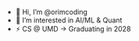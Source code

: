 - 👋 Hi, I’m @orimcoding
- 👀 I’m interested in AI/ML & Quant
- ⚡ CS @ UMD -> Graduating in 2028

<!---
orimcoding/orimcoding is a ✨ special ✨ repository because its `README.md` (this file) appears on your GitHub profile.
You can click the Preview link to take a look at your changes.
--->
